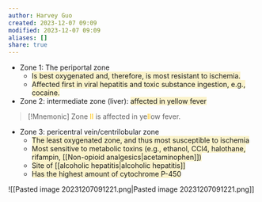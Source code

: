 ```yaml
---
author: Harvey Guo
created: 2023-12-07 09:09
modified: 2023-12-07 09:09
aliases: []
share: true
---
```

- Zone 1: The periportal zone
	- <span style="background:rgba(240, 200, 0, 0.2)">Is best oxygenated and, therefore, is most resistant to ischemia.</span>
	- <span style="background:rgba(240, 200, 0, 0.2)">Affected first in viral hepatitis and toxic substance ingestion, e.g., cocaine.</span>
- Zone 2: intermediate zone (liver): <span style="background:rgba(240, 200, 0, 0.2)">affected in yellow fever</span>
>[!Mnemonic] 
>Zone <font color="#ffc000">II</font> is affected in ye<font color="#ffc000">ll</font>ow fever.
- Zone 3: pericentral vein/centrilobular zone
	- <span style="background:rgba(240, 200, 0, 0.2)">The least oxygenated zone, and thus most susceptible to ischemia</span>
	- <span style="background:rgba(240, 200, 0, 0.2)">Most sensitive to metabolic toxins (e.g., ethanol, CCl4, halothane, rifampin, [[Non-opioid analgesics|acetaminophen]])</span>
	- <span style="background:rgba(240, 200, 0, 0.2)">Site of [[alcoholic hepatitis|alcoholic hepatitis]]</span>
	- <span style="background:rgba(240, 200, 0, 0.2)">Has the highest amount of cytochrome P-450</span>

![[Pasted image 20231207091221.png|Pasted image 20231207091221.png]]